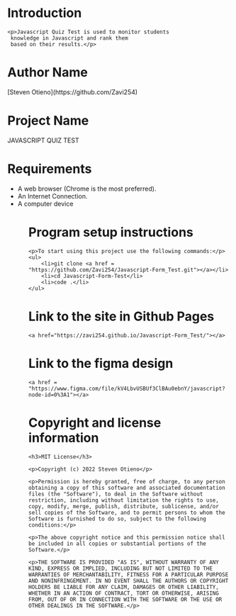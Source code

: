 # Introduction
    <p>Javascript Quiz Test is used to monitor students
     knowledge in Javascript and rank them
     based on their results.</p>

# Author Name
  <p>[Steven Otieno](https://github.com/Zavi254)</p>
  
# Project Name
  <p>JAVASCRIPT QUIZ TEST</p>

# Requirements
  <ul>
  <li>A web browser (Chrome is the most preferred).</li>
  <li>An Internet Connection.</li>
  <li>A computer device</li>
  <ul>
    
# Program setup instructions
    <p>To start using this project use the following commands:</p>
    <ul>
        <li>git clone <a href = "https://github.com/Zavi254/Javascript-Form_Test.git"></a></li>
        <li>cd Javascript-Form-Test</li>
        <li>code .</li>
    </ul>

# Link to the site in Github Pages
    <a href="https://zavi254.github.io/Javascript-Form_Test/"></a>

# Link to the figma design
    <a href = "https://www.figma.com/file/kV4LbvUSBUf3ClBAu0ebnY/javascript?node-id=0%3A1"></a>
# Copyright and license information

    <h3>MIT License</h3>

    <p>Copyright (c) 2022 Steven Otieno</p>

    <p>Permission is hereby granted, free of charge, to any person obtaining a copy of this software and associated documentation files (the "Software"), to deal in the Software without restriction, including without limitation the rights to use, copy, modify, merge, publish, distribute, sublicense, and/or sell copies of the Software, and to permit persons to whom the Software is furnished to do so, subject to the following conditions:</p>

    <p>The above copyright notice and this permission notice shall be included in all copies or substantial portions of the Software.</p>

    <p>THE SOFTWARE IS PROVIDED "AS IS", WITHOUT WARRANTY OF ANY KIND, EXPRESS OR IMPLIED, INCLUDING BUT NOT LIMITED TO THE WARRANTIES OF MERCHANTABILITY, FITNESS FOR A PARTICULAR PURPOSE AND NONINFRINGEMENT. IN NO EVENT SHALL THE AUTHORS OR COPYRIGHT HOLDERS BE LIABLE FOR ANY CLAIM, DAMAGES OR OTHER LIABILITY, WHETHER IN AN ACTION OF CONTRACT, TORT OR OTHERWISE, ARISING FROM, OUT OF OR IN CONNECTION WITH THE SOFTWARE OR THE USE OR OTHER DEALINGS IN THE SOFTWARE.</p>
